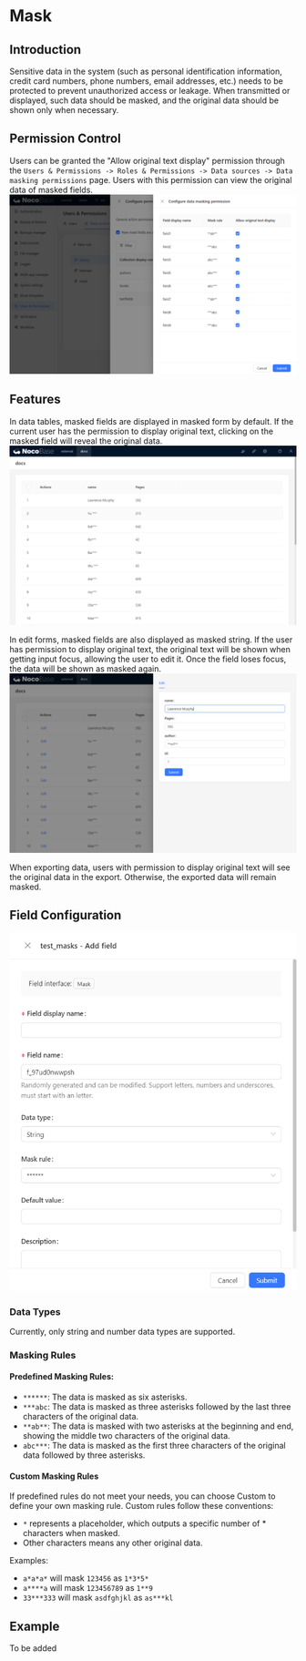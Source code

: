 # Mask

<PluginInfo name="field-mask"></PluginInfo>

## Introduction

Sensitive data in the system (such as personal identification information, credit card numbers, phone numbers, email addresses, etc.) needs to be protected to prevent unauthorized access or leakage. When transmitted or displayed, such data should be masked, and the original data should be shown only when necessary.

## Permission Control

Users can be granted the "Allow original text display" permission through the `Users & Permissions -> Roles & Permissions -> Data sources -> Data masking permissions` page. Users with this permission can view the original data of masked fields.
![masking permission](./static/permissions.png)

## Features

In data tables, masked fields are displayed in masked form by default. If the current user has the permission to display original text, clicking on the masked field will reveal the original data.
![mask fields in table block](./static/mask-fields-in-table.png)

In edit forms, masked fields are also displayed as masked string. If the user has permission to display original text, the original text will be shown when getting input focus, allowing the user to edit it. Once the field loses focus, the data will be shown as masked again.
![mask fields in edit form block](./static/mask-fields-in-form.png)

When exporting data, users with permission to display original text will see the original data in the export. Otherwise, the exported data will remain masked.

## Field Configuration

![mask fields settings](./static/settings.png)

### Data Types
Currently, only string and number data types are supported.

### Masking Rules

#### Predefined Masking Rules:
- `******`: The data is masked as six asterisks.
- `***abc`: The data is masked as three asterisks followed by the last three characters of the original data.
- `**ab**`: The data is masked with two asterisks at the beginning and end, showing the middle two characters of the original data.
- `abc***`: The data is masked as the first three characters of the original data followed by three asterisks.

#### Custom Masking Rules
If predefined rules do not meet your needs, you can choose Custom to define your own masking rule.
Custom rules follow these conventions:
- `*` represents a placeholder, which outputs a specific number of * characters when masked.
- Other characters means any other original data.

Examples:
- `a*a*a*` will mask `123456` as  `1*3*5*`
- `a****a` will mask `123456789` as `1**9`
- `33***333` will mask `asdfghjkl` as `as***kl`

## Example

To be added
